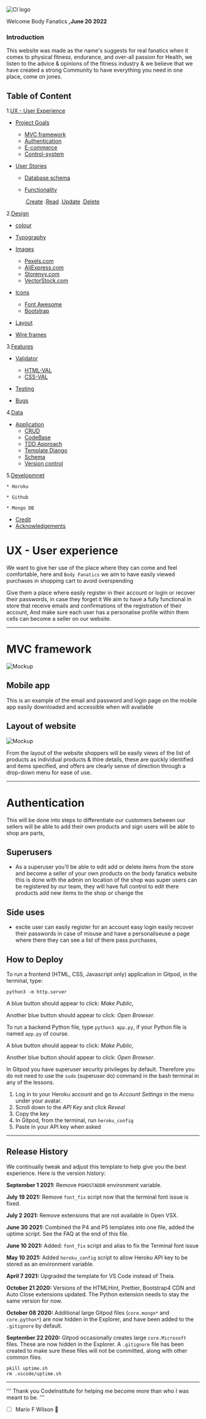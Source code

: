 ![CI logo](/media/My%20logo/IMG_8940.jpg)

Welcome Body Fanatics
**,June 20 2022**

### Introduction

This website was made as the name's suggests for real fanatics when it comes to physical fitness, endurance, and over-all passion for Health, we listen to the advice & opinions of the fitness industry & we believe that we have created a strong Community to have everything you need in one place, come on jones.

## Table of Content

1.[UX - User Experience](#ux) 

  * [Project Goals](#project-goals)
    * [MVC framework](#MVC-framework)
    * [Authentication](#authentication)
    * [E-commerce](#e-commerce)
    * [Control-system](#control-system)


  * [User Stories](#user-stories)
    * [Database schema](#database-schema)
    * [Functionality](#functionality)
        
        .[Create](#create)
        .[Read](#read)
        .[Update](#update)
        .[Delete](#delete)


2.[Design](#design)

  * [colour](#colour)
    
  * [Typography](#typography)

  * [Images](#images)
    * [Pexels.com](#Pexels)
    * [AliExpress.com](#aliExpress)
    * [Storenvy.com](#storenvy.com)
    * [VectorStock.com](#font-awesome)

  * [Icons](#icons)
    * [Font Awesome ](#font-awesome)
    * [Bootstrap](#bootstrap)

  * [Layout](#layout)

  * [Wire frames](#wire-frames)

3.[Features](#features)

  * [Validator](#validator)
     * [HTML-VAL](#val)
     * [CSS-VAL](#val)

  * [Testing](#Testing)
  
  * [Bugs](#Bugs)

4.[Data](#data)

  * [Application](#application)
    * [CRUD](#crud)
    * [CodeBase](#codebase)
    * [TDD Approach](#tdd)
    * [Template Django](#template)
    * [Schema](#schema)
    * [Version control](#version)

5.[Developmnet](#Developmnet)

    * Horoku

    * Github

    * Mongo DB

   * [Credit](#Credit)
   * [Acknowledgements](#Acknowledgement)





# UX - User experience

We want to give her use of the place where they can come and feel comfortable, here and `Body Fanatics` we aim to have easily viewed purchases in shopping cart to avoid overspending

Give them a place where easily register in their account or login or recover their passwords, in case they forget it 
We aim to have a fully functional in store that receive emails and confirmations of the registration of their account,
And make sure each user has a personalise profile within them cells can become a seller on our website.


---


# MVC framework

![Mockup](/media/framework/Screenshot%202022-03-23%20at%204.11.53%20PM.png)

## Mobile app

This is an example of the email and password and login page on the mobile app easily downloaded and accessible when will available


## Layout of website

![Mockup](/media/framework/Screenshot%202022-03-23%20at%204.39.40%20PM.png)


From the layout of the website shoppers will be easily views of the list of products as individual products & thire details, these are quickly identified and items specified, and offers are clearly sense of direction through a drop-down menu for ease of use.


---

# Authentication
This will be done into steps to differentiate our customers between our sellers will be able to add their own products and sign users will be able to shop are parts,

## Superusers

* As a superuser you'll be able to edit add or delete items from the store and become a seller of your own products on the body fanatics website this is done with the admin on location of the shop was super users can be registered by our team, they will have full control to edit there products add new items to the shop or change the 

## Side uses
* excite user can easily register for an account easy login easily recover their passwords in case of misuse and have a personaliseuse a page where there they can see a list of there pass purchases,



















## How to Deploy 

To run a frontend (HTML, CSS, Javascript only) application in Gitpod, in the terminal, type:

`python3 -m http.server`

A blue button should appear to click: _Make Public_,

Another blue button should appear to click: _Open Browser_.

To run a backend Python file, type `python3 app.py`, if your Python file is named `app.py` of course.

A blue button should appear to click: _Make Public_,

Another blue button should appear to click: _Open Browser_.

In Gitpod you have superuser security privileges by default. Therefore you do not need to use the `sudo` (superuser do) command in the bash terminal in any of the lessons.


1. Log in to your Heroku account and go to *Account Settings* in the menu under your avatar.
2. Scroll down to the *API Key* and click *Reveal*
3. Copy the key
4. In Gitpod, from the terminal, run `heroku_config`
5. Paste in your API key when asked


------

## Release History

We continually tweak and adjust this template to help give you the best experience. Here is the version history:

**September 1 2021:** Remove `PGHOSTADDR` environment variable.

**July 19 2021:** Remove `font_fix` script now that the terminal font issue is fixed.

**July 2 2021:** Remove extensions that are not available in Open VSX.

**June 30 2021:** Combined the P4 and P5 templates into one file, added the uptime script. See the FAQ at the end of this file.

**June 10 2021:** Added: `font_fix` script and alias to fix the Terminal font issue

**May 10 2021:** Added `heroku_config` script to allow Heroku API key to be stored as an environment variable.

**April 7 2021:** Upgraded the template for VS Code instead of Theia.

**October 21 2020:** Versions of the HTMLHint, Prettier, Bootstrap4 CDN and Auto Close extensions updated. The Python extension needs to stay the same version for now.

**October 08 2020:** Additional large Gitpod files (`core.mongo*` and `core.python*`) are now hidden in the Explorer, and have been added to the `.gitignore` by default.

**September 22 2020:** Gitpod occasionally creates large `core.Microsoft` files. These are now hidden in the Explorer. A `.gitignore` file has been created to make sure these files will not be committed, along with other common files.



```
pkill uptime.sh
rm .vscode/uptime.sh
```
---

'''
Thank you CodeInstitute for helping me become more than who I was meant to be.
'''

- [ ] Mario F Wilson :tada:
